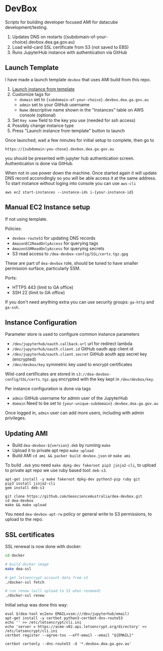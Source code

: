 # DevBox

Scripts for building developer focused AMI for datacube development/testing.

1. Updates DNS on restarts ({subdomain-of-your-choice}.devbox.dea.ga.gov.au)
2. Load wild-card SSL certificate from S3 (not saved to EBS)
3. Runs JupyterHub instance with authentication via GitHub

## Launch Template

I have made a launch template `devbox` that uses AMI build from this
repo.

1. [Launch instance from template](https://ap-southeast-2.console.aws.amazon.com/ec2/v2/home?region=ap-southeast-2#LaunchInstanceFromTemplate:launchTemplateId=lt-0f58ab771dd16e763)
2. Customize tags for
   - `domain` set to `{subdomain-of-your-choice}.devbox.dea.ga.gov.au`
   - `admin` set to your GitHub username
   - `Name` descriptive name shown in the "Instances" table on AWS console (optional)
3. Set `Key name` field to the key you use (needed for ssh access)
4. Possibly change instance type
5. Press "Launch instance from template" button to launch

Once launched, wait a few minutes for initial setup to complete, then go to

```
https://{subdomain-you-chose}.devbox.dea.ga.gov.au
```

you should be presented with jupyter hub authentication screen. Authentication is done via GitHub.

When not in use power down the machine. Once started again it will update DNS record accorodingly
so you will be able access it at the same address. To start instance without loging into console
you can use `aws-cli`

```
aws ec2 start-instances --instance-ids i-{your-instance-id}
```

## Manual EC2 Instance setup

If not using template.

Policies:

- `devbox-route53` for updating DNS records
- `AmazonEC2ReadOnlyAccess` for querying tags
- `AmazonSSMReadOnlyAccess` for querying secrets
- S3 read access to `/dea-devbox-config/SSL/certs.tgz.gpg`

These are part of `dea-devbox` role, should be tuned to have smaller permission
surface, particularly SSM.

Ports:

- HTTPS 443 (limit to GA office)
- SSH 22 (limit to GA office)

If you don't need anything extra you can use security groups: `ga-http` and `ga-ssh`.


## Instance Configuration

Parameter store is used to configure common instance parameters

- `/dev/jupyterhub/oauth.callback.url` url for redirect lambda
- `/dev/jupyterhub/oauth.client.id` GitHub oauth app client id
- `/dev/jupyterhub/oauth.client.secret` GitHub aouth app secret key (encrypted)
- `/dev/devbox/key` symmetric key used to encrypt certificates

Wild-card certificates are stored in `s3://dea-devbox-config/SSL/certs.tgz.gpg`
encrypted with the key kept in `/dev/devbox/key`.

Per instance configuration is done via tags

- `admin` GitHub username for admin user of the JupyterHub
- `domain` Need to be set to `{your-unique-subdomain}.devbox.dea.ga.gov.au`

Once logged in, `admin` user can add more users, including with admin privileges.


## Updating AMI

- Build `dea-devbox-${version}.deb` by running `make`
- Upload it to private apt repo `make upload`
- Build AMI `cd ami && packer build devbox.json` or `make ami`

To build `.deb` you need `make dpkg-dev fakeroot pip3 jinja2-cli`, to upload to
private apt repo we use ruby based tool: `deb-s3`.

```
apt-get install -y make fakeroot dpkg-dev python3-pip ruby git
pip3 install jinja2-cli
gem install deb-s3

git clone https://github.com/GeoscienceAustralia/dea-devbox.git
cd dea-devbox
make && make upload
```

You need `dea-devbox-apt-rw` policy or general write to S3 permissions, to upload to the repo.


## SSL certificates

SSL renewal is now done with docker:

```bash
cd docker

# build docker image
make dea-ssl

# get letsencrypt account data from s3
./docker-ssl fetch

# run renew (will upload to S3 when renewed)
./docker-ssl renew
```

Initial setup was done this way:

```
eval $(dea-tool ec2env EMAIL=ssm:///dev/jupyterhub/email)
apt-get install -y certbot python3-certbot-dns-route53
echo '' >> /etc/letsencrypt/cli.ini
echo 'server = https://acme-v02.api.letsencrypt.org/directory' >> /etc/letsencrypt/cli.ini
certbot register --agree-tos --eff-email --email "${EMAIL}"

certbot certonly --dns-route53 -d '*.devbox.dea.ga.gov.au'
```
